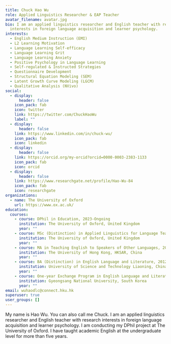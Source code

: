 ```yaml
---
title: Chuck Hao Wu
role: Applied Linguistics Researcher & EAP Teacher
avatar_filename: avatar.jpg
bio: I am an applied linguistics researcher and English teacher with research
  interests in foreign language acquisition and learner psychology.
interests:
  - English Medium Instruction (EMI)
  - L2 Learning Motivation
  - Language Learning Self-efficacy
  - Language Learning Grit
  - Language Learning Anxiety
  - Positive Psychology in Language Learning
  - Self-regulated & Instructed Strategies
  - Questionnaire Development
  - Structural Equation Modeling (SEM)
  - Latent Growth Curve Modeling (LGCM)
  - Qualitative Analysis (NVivo)
social:
  - display:
      header: false
    icon_pack: fab
    icon: twitter
    link: https://twitter.com/ChuckHaoWu
    label: ""
  - display:
      header: false
    link: https://www.linkedin.com/in/chuck-wu/
    icon_pack: fab
    icon: linkedin
  - display:
      header: false
    link: https://orcid.org/my-orcid?orcid=0000-0003-2383-1133
    icon_pack: fab
    icon: orcid
  - display:
      header: false
    link: https://www.researchgate.net/profile/Hao-Wu-84
    icon_pack: fab
    icon: researchgate
organizations:
  - name: The University of Oxford
    url: https://www.ox.ac.uk/
education:
  courses:
    - course: DPhil in Education, 2023-Ongoing
      institution: The University of Oxford, United Kingdom
      year: ""
    - course: MSc (Distinction) in Applied Linguistics for Language Teaching, 2020–2022
      institution: The University of Oxford, United Kingdom
      year: ""
    - course: MA in Teaching English to Speakers of Other Languages, 2016–2017
      institution: The University of Hong Kong, HKSAR, China
      year: ""
    - course: BA (Distinction) in English Language and Literature, 2012–2016
      institution: University of Science and Technology Liaoning, China
      year: ""
    - course: One-year Exchange Program in English Language and Literature, 2014–2015
      institution: Gyeongsang National University, South Korea
      year: ""
email: wuhaodlc@connect.hku.hk
superuser: true
user_groups: []
---
```

My name is Hao Wu. You can also call me Chuck. I am an applied linguistics researcher and English teacher with research interests in foreign language acquisition and learner psychology. I am conducting my DPhil project at The University of Oxford. I have taught academic English at the undergraduate level for more than five years.

